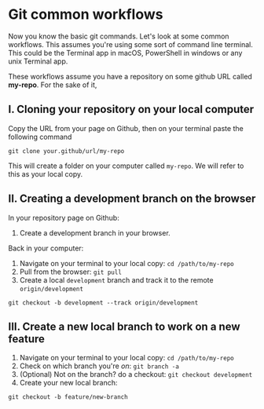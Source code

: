# Git common workflows
Now you know the basic git commands. Let's look at some common workflows. 
This assumes you're using some sort of command line terminal.
This could be the Terminal app in macOS, PowerShell in windows or any unix Terminal app. 

These workflows assume you have a repository on some github URL called **my-repo**. 
For the sake of it, 

## I. Cloning your repository on your local computer

Copy the URL from your page on Github, then on your terminal paste the following command
```
git clone your.github/url/my-repo
```
This will create a folder on your computer called `my-repo`. We will refer to this as your local copy.

## II. Creating a development branch on the browser

In your repository page on Github:
1. Create a development branch in your browser. 

Back in your computer:
1. Navigate on your terminal to your local copy: `cd /path/to/my-repo`
2. Pull from the browser: `git pull`
3. Create a local `development` branch and track it to the remote `origin/development`
```
git checkout -b development --track origin/development
```

## III. Create a new local branch to work on a new feature

1. Navigate on your terminal to your local copy: `cd /path/to/my-repo`
2. Check on which branch you're _on_: `git branch -a`
3. (Optional) Not on the branch? do a checkout: `git checkout development`
4. Create your new local branch:
```
git checkout -b feature/new-branch
```

